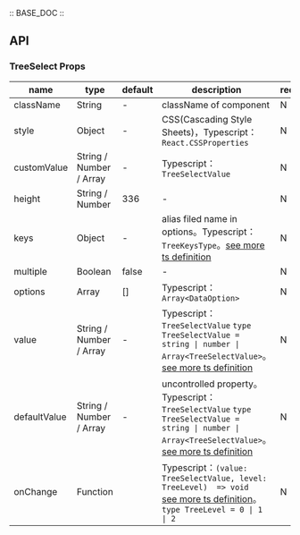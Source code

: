 :: BASE_DOC ::

## API

### TreeSelect Props

name | type | default | description | required
-- | -- | -- | -- | --
className | String | - | className of component | N
style | Object | - | CSS(Cascading Style Sheets)，Typescript：`React.CSSProperties` | N
customValue | String / Number / Array | - | Typescript：`TreeSelectValue` | N
height | String / Number | 336 | \- | N
keys | Object | - | alias filed name in options。Typescript：`TreeKeysType`。[see more ts definition](https://github.com/Tencent/tdesign-mobile-react/blob/develop/src/common.ts) | N
multiple | Boolean | false | \- | N
options | Array | [] | Typescript：`Array<DataOption>` | N
value | String / Number / Array | - | Typescript：`TreeSelectValue` `type TreeSelectValue = string \| number \| Array<TreeSelectValue>`。[see more ts definition](https://github.com/Tencent/tdesign-mobile-react/tree/develop/src/tree-select/type.ts) | N
defaultValue | String / Number / Array | - | uncontrolled property。Typescript：`TreeSelectValue` `type TreeSelectValue = string \| number \| Array<TreeSelectValue>`。[see more ts definition](https://github.com/Tencent/tdesign-mobile-react/tree/develop/src/tree-select/type.ts) | N
onChange | Function |  | Typescript：`(value: TreeSelectValue, level: TreeLevel)  => void`<br/>[see more ts definition](https://github.com/Tencent/tdesign-mobile-react/tree/develop/src/tree-select/type.ts)。<br/>`type TreeLevel = 0 \| 1 \| 2`<br/> | N
